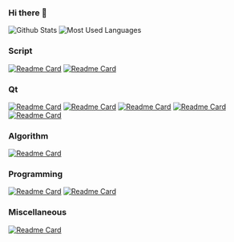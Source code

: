 ### Hi there 👋

<!--
**yunke120/yunke120** is a ✨ _special_ ✨ repository because its `README.md` (this file) appears on your GitHub profile.

Here are some ideas to get you started:

- 🔭 I’m currently working on ...
- 🌱 I’m currently learning ...
- 👯 I’m looking to collaborate on ...
- 🤔 I’m looking for help with ...
- 💬 Ask me about ...
- 📫 How to reach me: ...
- 😄 Pronouns: ...
- ⚡ Fun fact: ...
-->
![Github Stats](https://github-readme-stats.vercel.app/api?username=yunke120&show_icons=true&theme=dark&count_private=true) ![Most Used Languages](https://github-readme-stats.vercel.app/api/top-langs/?username=yunke120&theme=dark&layout=compact)

### Script
[![Readme Card](https://github-readme-stats.vercel.app/api/pin/?username=yunke120&repo=zzu-jksb)](https://github.com/yunke120/zzu-jksb)
[![Readme Card](https://github-readme-stats.vercel.app/api/pin/?username=yunke120&repo=pfvpn-sign)](https://github.com/anuraghazra/github-readme-stats)
### Qt
[![Readme Card](https://github-readme-stats.vercel.app/api/pin/?username=yunke120&repo=qt-python-yolov5)](https://github.com/anuraghazra/github-readme-stats)
[![Readme Card](https://github-readme-stats.vercel.app/api/pin/?username=yunke120&repo=Qt-Modbus)](https://github.com/anuraghazra/github-readme-stats)
[![Readme Card](https://github-readme-stats.vercel.app/api/pin/?username=yunke120&repo=ydyodraw)](https://github.com/anuraghazra/github-readme-stats)
[![Readme Card](https://github-readme-stats.vercel.app/api/pin/?username=yunke120&repo=Qt-BDMap)](https://github.com/anuraghazra/github-readme-stats)
[![Readme Card](https://github-readme-stats.vercel.app/api/pin/?username=yunke120&repo=QtCreatorTheme-VSCodeDarkPlus)](https://github.com/anuraghazra/github-readme-stats)
### Algorithm
[![Readme Card](https://github-readme-stats.vercel.app/api/pin/?username=yunke120&repo=defect-detecting)](https://github.com/anuraghazra/github-readme-stats)
### Programming
[![Readme Card](https://github-readme-stats.vercel.app/api/pin/?username=yunke120&repo=safe-rules)](https://github.com/anuraghazra/github-readme-stats)
[![Readme Card](https://github-readme-stats.vercel.app/api/pin/?username=yunke120&repo=secguide)](https://github.com/anuraghazra/github-readme-stats)
### Miscellaneous
[![Readme Card](https://github-readme-stats.vercel.app/api/pin/?username=yunke120&repo=VisaDemo)](https://github.com/anuraghazra/github-readme-stats)
